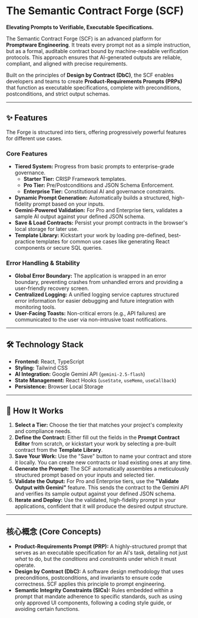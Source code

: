 # The Semantic Contract Forge (SCF)

**Elevating Prompts to Verifiable, Executable Specifications.**

The Semantic Contract Forge (SCF) is an advanced platform for **Promptware Engineering**. It treats every prompt not as a simple instruction, but as a formal, auditable contract bound by machine-readable verification protocols. This approach ensures that AI-generated outputs are reliable, compliant, and aligned with precise requirements.

Built on the principles of **Design by Contract (DbC)**, the SCF enables developers and teams to create **Product-Requirements Prompts (PRPs)** that function as executable specifications, complete with preconditions, postconditions, and strict output schemas.

---

## ✨ Features

The Forge is structured into tiers, offering progressively powerful features for different use cases.

### Core Features

-   **Tiered System:** Progress from basic prompts to enterprise-grade governance.
    -   **Starter Tier:** CRISP Framework templates.
    -   **Pro Tier:** Pre/Postconditions and JSON Schema Enforcement.
    -   **Enterprise Tier:** Constitutional AI and governance constraints.
-   **Dynamic Prompt Generation:** Automatically builds a structured, high-fidelity prompt based on your inputs.
-   **Gemini-Powered Validation:** For Pro and Enterprise tiers, validates a sample AI output against your defined JSON schema.
-   **Save & Load Contracts:** Persist your prompt contracts in the browser's local storage for later use.
-   **Template Library:** Kickstart your work by loading pre-defined, best-practice templates for common use cases like generating React components or secure SQL queries.

### Error Handling & Stability

-   **Global Error Boundary:** The application is wrapped in an error boundary, preventing crashes from unhandled errors and providing a user-friendly recovery screen.
-   **Centralized Logging:** A unified logging service captures structured error information for easier debugging and future integration with monitoring tools.
-   **User-Facing Toasts:** Non-critical errors (e.g., API failures) are communicated to the user via non-intrusive toast notifications.

---

## 🛠️ Technology Stack

-   **Frontend:** React, TypeScript
-   **Styling:** Tailwind CSS
-   **AI Integration:** Google Gemini API (`gemini-2.5-flash`)
-   **State Management:** React Hooks (`useState`, `useMemo`, `useCallback`)
-   **Persistence:** Browser Local Storage

---

## 🚀 How It Works

1.  **Select a Tier:** Choose the tier that matches your project's complexity and compliance needs.
2.  **Define the Contract:** Either fill out the fields in the **Prompt Contract Editor** from scratch, or kickstart your work by selecting a pre-built contract from the **Template Library**.
3.  **Save Your Work:** Use the "Save" button to name your contract and store it locally. You can create new contracts or load existing ones at any time.
4.  **Generate the Prompt:** The SCF automatically assembles a meticulously structured prompt based on your inputs and selected tier.
5.  **Validate the Output:** For Pro and Enterprise tiers, use the **"Validate Output with Gemini"** feature. This sends the contract to the Gemini API and verifies its sample output against your defined JSON schema.
6.  **Iterate and Deploy:** Use the validated, high-fidelity prompt in your applications, confident that it will produce the desired output structure.

---

## 核心概念 (Core Concepts)

-   **Product-Requirements Prompt (PRP):** A highly-structured prompt that serves as an executable specification for an AI's task, detailing not just *what* to do, but the *conditions* and *constraints* under which it must operate.
-   **Design by Contract (DbC):** A software design methodology that uses preconditions, postconditions, and invariants to ensure code correctness. SCF applies this principle to prompt engineering.
-   **Semantic Integrity Constraints (SICs):** Rules embedded within a prompt that mandate adherence to specific standards, such as using only approved UI components, following a coding style guide, or avoiding certain functions.
